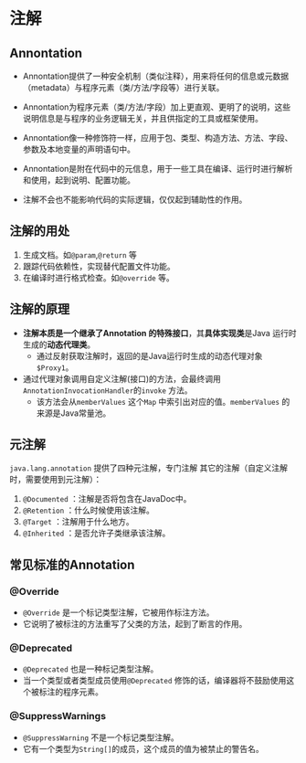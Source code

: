 # 注解

## Annontation

- Annontation提供了一种安全机制（类似注释），用来将任何的信息或元数据（metadata）与程序元素（类/方法/字段等）进行关联。

- Annontation为程序元素（类/方法/字段）加上更直观、更明了的说明，这些说明信息是与程序的业务逻辑无关，并且供指定的工具或框架使用。
- Annontation像一种修饰符一样，应用于包、类型、构造方法、方法、字段、参数及本地变量的声明语句中。

- Annontation是附在代码中的元信息，用于一些工具在编译、运行时进行解析和使用，起到说明、配置功能。
- 注解不会也不能影响代码的实际逻辑，仅仅起到辅助性的作用。

## 注解的用处

1. 生成文档。如`@param`,`@return` 等
2. 跟踪代码依赖性，实现替代配置文件功能。
3. 在编译时进行格式检查。如`@override` 等。

## 注解的原理

- **注解本质是一个继承了Annotation 的特殊接口**，其**具体实现类**是Java 运行时生成的**动态代理类**。
  - 通过反射获取注解时，返回的是Java运行时生成的动态代理对象`$Proxy1`。
- 通过代理对象调用自定义注解(接口)的方法，会最终调用`AnnotationInvocationHandler`的`invoke` 方法。
  - 该方法会从`memberValues` 这个`Map` 中索引出对应的值。`memberValues` 的来源是Java常量池。

## 元注解

`java.lang.annotation` 提供了四种元注解，专门注解 其它的注解（自定义注解时，需要使用到元注解）：

1. `@Documented` ：注解是否将包含在JavaDoc中。
2. `@Retention` ：什么时候使用该注解。
3. `@Target` ：注解用于什么地方。
4. `@Inherited` ：是否允许子类继承该注解。

## 常见标准的Annotation

### @Override

- `@Override` 是一个标记类型注解，它被用作标注方法。
- 它说明了被标注的方法重写了父类的方法，起到了断言的作用。

### @Deprecated

- `@Deprecated` 也是一种标记类型注解。
- 当一个类型或者类型成员使用`@Deprecated`  修饰的话，编译器将不鼓励使用这个被标注的程序元素。

### @SuppressWarnings

- `@SuppressWarning` 不是一个标记类型注解。
- 它有一个类型为`String[]`的成员，这个成员的值为被禁止的警告名。